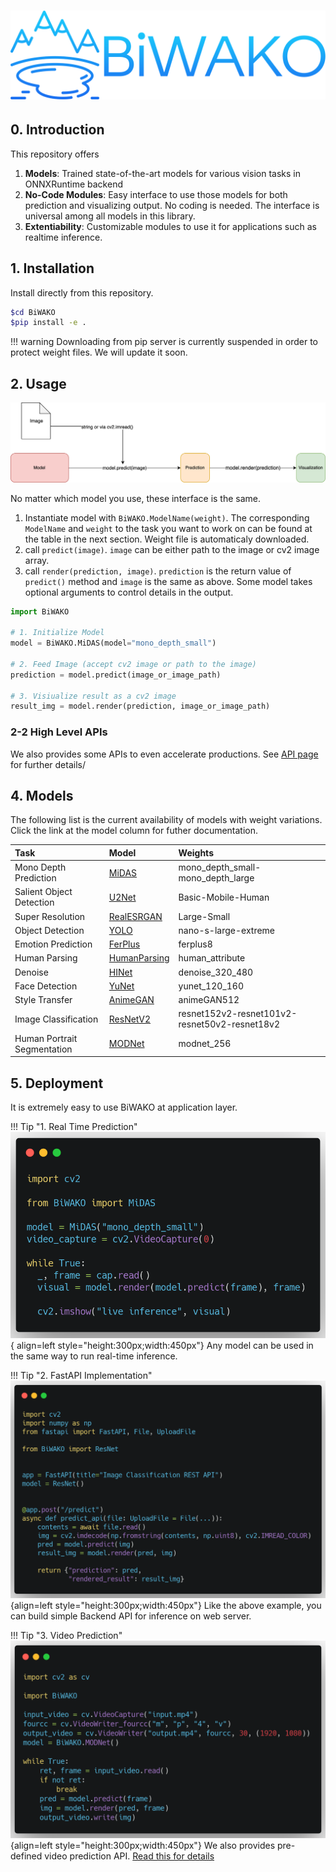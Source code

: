 # <img src="img/biwako.png" width="700">

## 0. Introduction

This repository offers

1. **Models**: Trained state-of-the-art models for various vision tasks in ONNXRuntime backend
2. **No-Code Modules**: Easy interface to use those models for both prediction and visualizing output. No coding is needed. The interface is universal among all models in this library.
3. **Extentiability**: Customizable modules to use it for applications such as realtime inference.

## 1. Installation

Install directly from this repository.

```sh
$cd BiWAKO
$pip install -e .
```

!!! warning
    Downloading from pip server is currently suspended in order to protect weight files. We will update it soon.

## 2. Usage

<img src="img/biwako_api.png" width="700">

No matter which model you use, these interface is the same.

1. Instantiate model with `BiWAKO.ModelName(weight)`. The corresponding `ModelName` and `weight` to the task you want to work on can be found at the table in the next section. Weight file is automaticaly downloaded.
2. call `predict(image)`. `image` can be either path to the image or cv2 image array.
3. call `render(prediction, image)`. `prediction` is the return value of `predict()` method and `image` is the same as above. Some model takes optional arguments to control details in the output.

```python
import BiWAKO

# 1. Initialize Model
model = BiWAKO.MiDAS(model="mono_depth_small")

# 2. Feed Image (accept cv2 image or path to the image)
prediction = model.predict(image_or_image_path)

# 3. Visiualize result as a cv2 image
result_img = model.render(prediction, image_or_image_path)
```

### 2-2 High Level APIs

We also provides some APIs to even accelerate productions. See [API page](api/index.md) for further details/

## 4. Models

The following list is the current availability of models with weight variations.  
Click the link at the model column for futher documentation.

|Task| Model| Weights|
|:----|:----|:----|
| Mono Depth Prediction | [MiDAS](models/mono_depth.md) | mono_depth_small-mono_depth_large |
| Salient Object Detection | [U2Net](models/salient_det.md) | Basic-Mobile-Human |
| Super Resolution | [RealESRGAN](models/super_resolution.md) | Large-Small |
| Object Detection | [YOLO](models/obj_det.md) | nano-s-large-extreme |
| Emotion Prediction | [FerPlus](models/emotion.md) | ferplus8 |
| Human Parsing | [HumanParsing](models/human_parsing.md) |human_attribute |
| Denoise | [HINet](models/denoising.md) | denoise_320_480 |
| Face Detection | [YuNet](models/face_det.md) | yunet_120_160 |
| Style Transfer | [AnimeGAN](models/style_transfer.md) | animeGAN512 |
| Image Classification | [ResNetV2](models/image_clf.md) | resnet152v2-resnet101v2-resnet50v2-resnet18v2 |
| Human Portrait Segmentation | [MODNet](models/human_seg.md) | modnet_256 |

## 5. Deployment

It is extremely easy to use BiWAKO at application layer.

!!! Tip "1. Real Time Prediction"
    ![live demo](img/live_demo.png){ align=left style="height:300px;width:450px"}
    Any model can be used in the same way to run real-time inference.

!!! Tip "2. FastAPI Implementation"
    ![fastapi demo](img/fastapi_demo.png){align=left style="height:300px;width:450px"}
    Like the above example, you can build simple Backend API for inference on web server.

!!! Tip "3. Video Prediction"
    ![video demo](img/video_demo.png){align=left style="height:300px;width:450px"}
    We also provides pre-defined video prediction API. [Read this for details](api/video_predictor.md)

